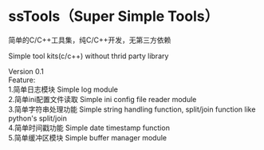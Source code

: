 # ssTools（Super Simple Tools）
简单的C/C++工具集，纯C/C++开发，无第三方依赖

Simple tool kits(c/c++) without thrid party library


Version 0.1  
Feature:   
1.简单日志模块 Simple log module  
2.简单ini配置文件读取 Simple ini config file reader module  
3.简单字符串处理功能 Simple string handling function, split/join function like python's split/join  
4.简单时间戳功能 Simple date timestamp function  
5.简单缓冲区模块 Simple buffer manager module
